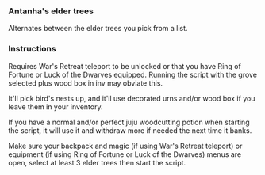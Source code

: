 ### Antanha's elder trees

Alternates between the elder trees you pick from a list.

### Instructions

Requires War's Retreat teleport to be unlocked or that you have Ring of Fortune or Luck of the Dwarves equipped. Running the script with the grove selected plus wood box in inv may obviate this.

It'll pick bird's nests up, and it'll use decorated urns and/or wood box if you leave them in your inventory.

If you have a normal and/or perfect juju woodcutting potion when starting the script, it will use it and withdraw more if needed the next time it banks.

Make sure your backpack and magic (if using War's Retreat teleport) or equipment (if using Ring of Fortune or Luck of the Dwarves) menus are open, select at least 3 elder trees then start the script.